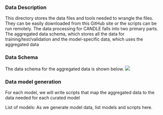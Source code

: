 ### Data Description

This directory stores the data files and tools needed to wrangle the files. They can be easily downloaded from this GitHub site or the scripts can be run remotely. The data processing for CANDLE falls into two primary parts. The aggregated data schema, which stores all the data for training/test/validation and the model-specific data, which uses the aggregated data 

### Data Schema

The data schema for the aggregated data is shown below.
![](origDataSchema.png|width=100)


### Data model generation

For each model, we will write scripts that map the aggregated data to the data needed for each curated model


List of models:
As we generate model data, list models and scripts here.
